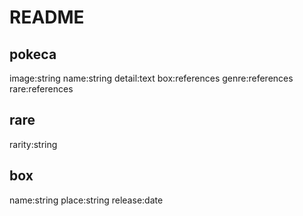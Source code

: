 # README

## pokeca
image:string
name:string
detail:text
box:references
genre:references
rare:references

## rare
rarity:string

## box
name:string
place:string
release:date